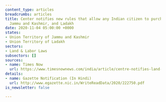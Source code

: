```yaml
---
content_type: articles
breadcrumbs: articles
title: Center notifies new rules that allow any Indian citizen to purchase land in
  Jammu and Kashmir, and Ladakh
date: 2020-11-04 05:00:00 +0000
states:
- Union Territory of Jammu and Kashmir
- Union Territory of Ladakh
sectors:
- Land & Labor Laws
subsectors: []
sources:
- name: Times Now
  url: https://www.timesnownews.com/india/article/centre-notifies-land-law-anyone-can-now-buy-land-in-jammu-and-kashmir-ladakh/673317
details:
- name: Gazette Notification (In Hindi)
  url: http://www.egazette.nic.in/WriteReadData/2020/222750.pdf
is_newsletter: false

---
```

